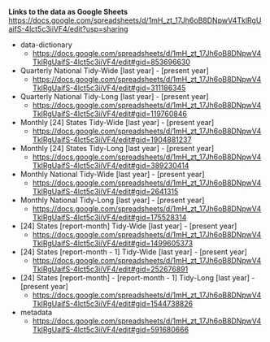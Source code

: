 **Links to the data as Google Sheets** https://docs.google.com/spreadsheets/d/1mH_zt_17Jh6oB8DNpwV4TklRgUaifS-4lct5c3iiVF4/edit?usp=sharing
- data-dictionary
    - https://docs.google.com/spreadsheets/d/1mH_zt_17Jh6oB8DNpwV4TklRgUaifS-4lct5c3iiVF4/edit#gid=853696630
- Quarterly National Tidy-Wide [last year] - [present year]
    - https://docs.google.com/spreadsheets/d/1mH_zt_17Jh6oB8DNpwV4TklRgUaifS-4lct5c3iiVF4/edit#gid=311186345
- Quarterly National Tidy-Long [last year] - [present year]
    - https://docs.google.com/spreadsheets/d/1mH_zt_17Jh6oB8DNpwV4TklRgUaifS-4lct5c3iiVF4/edit#gid=119760846
- Monthly [24] States Tidy-Wide [last year] - [present year]
    - https://docs.google.com/spreadsheets/d/1mH_zt_17Jh6oB8DNpwV4TklRgUaifS-4lct5c3iiVF4/edit#gid=1904881237
- Monthly [24] States Tidy-Long [last year] - [present year]
    - https://docs.google.com/spreadsheets/d/1mH_zt_17Jh6oB8DNpwV4TklRgUaifS-4lct5c3iiVF4/edit#gid=389230414
- Monthly National Tidy-Wide [last year] - [present year]
    - https://docs.google.com/spreadsheets/d/1mH_zt_17Jh6oB8DNpwV4TklRgUaifS-4lct5c3iiVF4/edit#gid=2641315
- Monthly National Tidy-Long [last year] - [present year]
    - https://docs.google.com/spreadsheets/d/1mH_zt_17Jh6oB8DNpwV4TklRgUaifS-4lct5c3iiVF4/edit#gid=175528314
- [24] States [report-month] Tidy-Wide [last year] - [present year]
    - https://docs.google.com/spreadsheets/d/1mH_zt_17Jh6oB8DNpwV4TklRgUaifS-4lct5c3iiVF4/edit#gid=1499605373
- [24] States [report-month - 1] Tidy-Wide [last year] - [present year]
    - https://docs.google.com/spreadsheets/d/1mH_zt_17Jh6oB8DNpwV4TklRgUaifS-4lct5c3iiVF4/edit#gid=252676891
- [24] States [report-month] - [report-month - 1] Tidy-Long [last year] - [present year]
    - https://docs.google.com/spreadsheets/d/1mH_zt_17Jh6oB8DNpwV4TklRgUaifS-4lct5c3iiVF4/edit#gid=1544738826
- metadata
    - https://docs.google.com/spreadsheets/d/1mH_zt_17Jh6oB8DNpwV4TklRgUaifS-4lct5c3iiVF4/edit#gid=591680666
